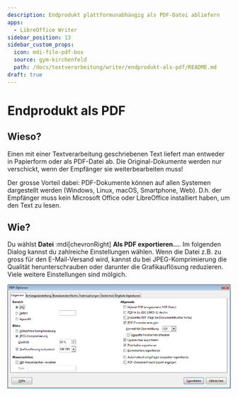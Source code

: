 ```yaml
---
description: Endprodukt plattformunabhängig als PDF-Datei abliefern
apps:
  - LibreOffice Writer
sidebar_position: 13
sidebar_custom_props:
  icon: mdi-file-pdf-box
  source: gym-kirchenfeld
  path: /docs/textverarbeitung/writer/endprodukt-als-pdf/README.md
draft: true
---
```


# Endprodukt als PDF




## Wieso?
Einen mit einer Textverarbeitung geschriebenen Text liefert man entweder in Papierform oder als PDF-Datei ab. Die Original-Dokumente werden nur verschickt, wenn der Empfänger sie weiterbearbeiten muss!

Der grosse Vorteil dabei: PDF-Dokumente können auf allen Systemen dargestellt werden (Windows, Linux, macOS, Smartphone, Web). D.h. der Empfänger muss kein Microsoft Office oder LibreOffice installiert haben, um den Text zu lesen.


## Wie?
Du wählst __Datei__ :mdi[chevronRight] __Als PDF exportieren…__. Im folgenden Dialog kannst du zahlreiche Einstellungen wählen. Wenn die Datei z.B. zu gross für den E-Mail-Versand wird, kannst du bei JPEG-Komprimierung die Qualität herunterschrauben oder darunter die Grafikauflösung reduzieren. Viele weitere Einstellungen sind mölgich.

![Dialog PDF-Optionen](./images/pdf-erstellen.lo.png)
